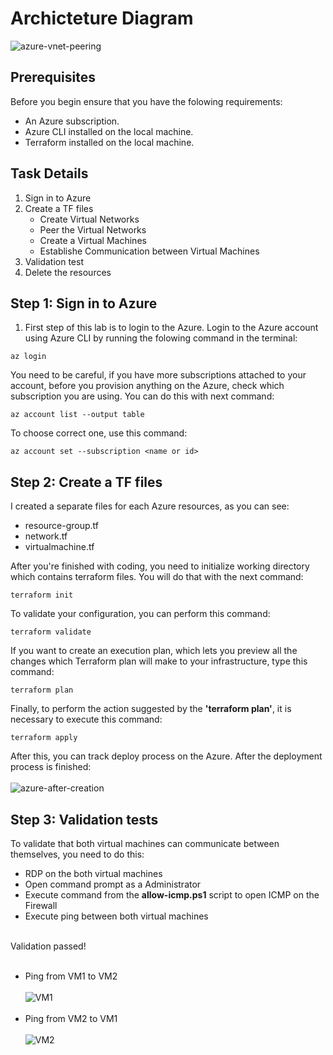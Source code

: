 # Archicteture Diagram

![azure-vnet-peering](https://github.com/alentoholj/Terraform-Azure/assets/82238804/7061d950-8d8e-4c28-b533-20bda8051ecd)



## Prerequisites
Before you begin ensure that you have the folowing requirements:

- An Azure subscription.
- Azure CLI installed on the local machine.
- Terraform installed on the local machine.

## Task Details

1. Sign in to Azure
2. Create a TF files
    - Create Virtual Networks
    - Peer the Virtual Networks
    - Create a Virtual Machines
    - Establishe Communication between Virtual Machines
3. Validation test
4. Delete the resources

## Step 1: Sign in to Azure

1. First step of this lab is to login to the Azure. Login to the Azure account using Azure CLI by running the folowing command in the terminal:

```
az login
```
You need to be careful, if you have more subscriptions attached to your account, before you provision anything on the Azure, check which subscription you are using. You can do this with next command:

```
az account list --output table
```

To choose correct one, use this command:

```
az account set --subscription <name or id>
```

## Step 2: Create a TF files

I created a separate files for each Azure resources, as you can see:
- resource-group.tf
- network.tf
- virtualmachine.tf

After you're finished with coding, you need to initialize working directory which contains terraform files. You will do that with the next command:

```
terraform init
```

To validate your configuration, you can perform this command:
```
terraform validate
```

If you want to create an execution plan, which lets you preview all the changes which Terraform plan will make to your infrastructure, type this command:

```
terraform plan
```

Finally, to perform the action suggested by the **'terraform plan'**, it is necessary to execute this command:
```
terraform apply
```
After this, you can track deploy process on the Azure. After the deployment process is finished:
<br></br>
![azure-after-creation](https://github.com/alentoholj/Terraform-Azure/assets/82238804/20fbf2aa-632d-481f-b745-7bde176eb344)

## Step 3: Validation tests
To validate that both virtual machines can communicate between themselves, you need to do this:
- RDP on the both virtual machines
- Open command prompt as a Administrator
- Execute command from the **allow-icmp.ps1** script to open ICMP on the Firewall
- Execute ping between both virtual machines
<br></br>

Validation passed!
<br></br>
- Ping from VM1 to VM2
<br></br>
![VM1](https://github.com/alentoholj/Terraform-Azure/assets/82238804/9aa0feed-4847-4179-bcd5-e618907fbfff)
<br></br>
- Ping from VM2 to VM1
<br></br>
![VM2](https://github.com/alentoholj/Terraform-Azure/assets/82238804/7f3a7098-1873-49e2-8007-c8c2fe214f64)


